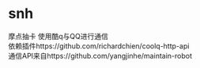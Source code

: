 # snh
摩点抽卡
使用酷q与QQ进行通信<br>
依赖插件https://github.com/richardchien/coolq-http-api<br>
通信API来自https://github.com/yangjinhe/maintain-robot<br>
